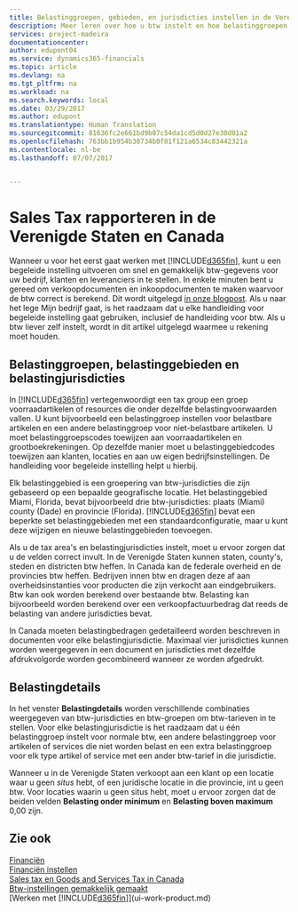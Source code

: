```yaml
---
title: Belastinggroepen, gebieden, en jurisdicties instellen in de Verenigde Staten en Canada | Microsoft Docs
description: Meer leren over hoe u btw instelt en hoe belastinggroepen, belastinggebieden (staten, provincies, steden en lokaliteiten), belastingjurisdicties en belastingdetails werken.
services: project-madeira
documentationcenter: 
author: edupont04
ms.service: dynamics365-financials
ms.topic: article
ms.devlang: na
ms.tgt_pltfrm: na
ms.workload: na
ms.search.keywords: local
ms.date: 03/29/2017
ms.author: edupont
ms.translationtype: Human Translation
ms.sourcegitcommit: 81636fc2e661bd9b07c54da1cd5d0d27e30d01a2
ms.openlocfilehash: 763bb1b954b30734b0f81f121a6534c83442321a
ms.contentlocale: nl-be
ms.lasthandoff: 07/07/2017


---
```

# <a name="reporting-sales-tax-in-the-us-and-canada"></a>Sales Tax rapporteren in de Verenigde Staten en Canada
Wanneer u voor het eerst gaat werken met [!INCLUDE[d365fin](includes/d365fin_md.md)], kunt u een begeleide instelling uitvoeren om snel en gemakkelijk btw-gegevens voor uw bedrijf, klanten en leveranciers in te stellen. In enkele minuten bent u gereed om verkoopdocumenten en inkoopdocumenten te maken waarvoor de btw correct is berekend. Dit wordt uitgelegd [in onze blogpost](https://madeira.microsoft.com/blog/sales-tax-setup-made-easy).
Als u naar het lege Mijn bedrijf gaat, is het raadzaam dat u elke handleiding voor begeleide instelling gaat gebruiken, inclusief de handleiding voor btw. Als u btw liever zelf instelt, wordt in dit artikel uitgelegd waarmee u rekening moet houden.  

## <a name="tax-groups-tax-areas-and-tax-jurisdictions"></a>Belastinggroepen, belastinggebieden en belastingjurisdicties
In [!INCLUDE[d365fin](includes/d365fin_md.md)] vertegenwoordigt een tax group een groep voorraadartikelen of resources die onder dezelfde belastingvoorwaarden vallen. U kunt bijvoorbeeld een belastinggroep instellen voor belastbare artikelen en een andere belastinggroep voor niet-belastbare artikelen. U moet belastinggroepscodes toewijzen aan voorraadartikelen en grootboekrekeningen. Op dezelfde manier moet u belastinggebiedcodes toewijzen aan klanten, locaties en aan uw eigen bedrijfsinstellingen. De handleiding voor begeleide instelling helpt u hierbij.  

Elk belastinggebied is een groepering van btw-jurisdicties die zijn gebaseerd op een bepaalde geografische locatie. Het belastinggebied Miami, Florida, bevat bijvoorbeeld drie btw-jurisdicties: plaats (Miami) county (Dade) en provincie (Florida). [!INCLUDE[d365fin](includes/d365fin_md.md)] bevat een beperkte set belastinggebieden met een standaardconfiguratie, maar u kunt deze wijzigen en nieuwe belastinggebieden toevoegen.  

Als u de tax area's en belastingjurisdicties instelt, moet u ervoor zorgen dat u de velden correct invult. In de Verenigde Staten kunnen staten, county's, steden en districten btw heffen. In Canada kan de federale overheid en de provincies btw heffen. Bedrijven innen btw en dragen deze af aan overheidsinstanties voor producten die zijn verkocht aan eindgebruikers. Btw kan ook worden berekend over bestaande btw. Belasting kan bijvoorbeeld worden berekend over een verkoopfactuurbedrag dat reeds de belasting van andere jurisdicties bevat.  

In Canada moeten belastingbedragen gedetailleerd worden beschreven in documenten voor elke belastingjurisdictie. Maximaal vier jurisdicties kunnen worden weergegeven in een document en jurisdicties met dezelfde afdrukvolgorde worden gecombineerd wanneer ze worden afgedrukt.  

## <a name="tax-details"></a>Belastingdetails
In het venster **Belastingdetails** worden verschillende combinaties weergegeven van btw-jurisdicties en btw-groepen om btw-tarieven in te stellen. Voor elke belastingjurisdictie is het raadzaam dat u één belastinggroep instelt voor normale btw, een andere belastinggroep voor artikelen of services die niet worden belast en een extra belastinggroep voor elk type artikel of service met een ander btw-tarief in die jurisdictie.  

Wanneer u in de Verenigde Staten verkoopt aan een klant op een locatie waar u geen *situs* hebt, of een juridische locatie in die provincie, int u geen btw. Voor locaties waarin u geen situs hebt, moet u ervoor zorgen dat de beiden velden **Belasting onder minimum** en **Belasting boven maximum** 0,00 zijn.  

## <a name="see-also"></a>Zie ook
[Financiën](finance.md)  
[Financiën instellen](finance-setup-finance.md)  
[Sales tax en Goods and Services Tax in Canada](ca-finance-tax.md)  
[Btw-instellingen gemakkelijk gemaakt](https://madeira.microsoft.com/blog/sales-tax-setup-made-easy)  
[Werken met [!INCLUDE[d365fin](includes/d365fin_md.md)]](ui-work-product.md)  

